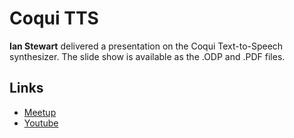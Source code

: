 # Coqui TTS

**Ian Stewart** delivered a presentation on the Coqui Text-to-Speech synthesizer. The slide show is available as the .ODP and .PDF files.


## Links
* [Meetup](https://www.meetup.com/nzpug-hamilton/events/283776830/)
* [Youtube](https://youtu.be/kXJFefa3hpQ)
